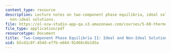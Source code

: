 ```yaml
---
content_type: resource
description: Lecture notes on two-component phase equilibria, ideal solutions, and
  non-ideal solutions.
file: https://ol-ocw-studio-app-qa.s3.amazonaws.com/courses/5-60-thermodynamics-kinetics-spring-2008/b5cd1c8f454de7fbe66491468c6b1d5a_lec_2122.pdf
file_type: application/pdf
resourcetype: Document
title: 'Two-Component Phase Equilibria II: Ideal and Non-Ideal Solutions'
uid: b5cd1c8f-454d-e7fb-e664-91468c6b1d5a
---
```

